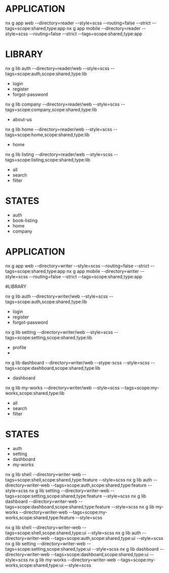
# APPLICATION

nx g app web --directory=reader --style=scss --routing=false --strict --tags=scope:shared,type:app
nx g app mobile --directory=reader --style=scss --routing=false --strict --tags=scope:shared,type:app

# LIBRARY

nx g lib auth --directory=reader/web --style=scss --tags=scope:auth,scope:shared,type:lib
- login
- register 
- forgot-password

nx g lib company --directory=reader/web --style=scss --tags=scope:company,scope:shared,type:lib
- about-us

nx g lib home --directory=reader/web --style=scss --tags=scope:home,scope:shared,type:lib
- home

nx g lib listing --directory=reader/web --style=scss --tags=scope:listing,scope:shared,type:lib
- all
- search
- filter

# STATES

- auth
- book-listing
- home
- company



# APPLICATION

nx g app web --directory=writer --style=scss --routing=false --strict --tags=scope:shared,type:app
nx g app mobile --directory=writer --style=scss --routing=false --strict --tags=scope:shared,type:app

#LIBRARY

nx g lib auth --directory=writer/web --style=scss --tags=scope:auth,scope:shared,type:lib
- login
- register 
- forgot-password

nx g lib setting --directory=writer/web --style=scss --tags=scope:setting,scope:shared,type:lib
- profile
- 

nx g lib dashboard --directory=writer/web --stype-scss --style=scss --tags=scope:dashboard,scope:shared,type:lib
- dashboard

nx g lib my-works --directory=writer/web --style=scss --tags=scope:my-works,scope:shared,type:lib
- all
- search
- filter

# STATES

- auth
- setting
- dashboard
- my-works








nx g lib shell --directory=writer-web --tags=scope:shell,scope:shared,type:feature --style=scss
nx g lib auth --directory=writer-web --tags=scope:auth,scope:shared,type:feature --style=scss
nx g lib setting --directory=writer-web --tags=scope:setting,scope:shared,type:feature --style=scss
nx g lib dashboard --directory=writer-web --tags=scope:dashboard,scope:shared,type:feature --style=scss
nx g lib my-works --directory=writer-web --tags=scope:my-works,scope:shared,type:feature --style=scss

nx g lib shell --directory=writer-web --tags=scope:shell,scope:shared,type:ui --style=scss
nx g lib auth --directory=writer-web --tags=scope:auth,scope:shared,type:ui --style=scss
nx g lib setting --directory=writer-web --tags=scope:setting,scope:shared,type:ui --style=scss
nx g lib dashboard --directory=writer-web --tags=scope:dashboard,scope:shared,type:ui --style=scss
nx g lib my-works --directory=writer-web --tags=scope:my-works,scope:shared,type:ui --style=scss
